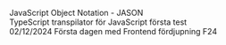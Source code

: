JavaScript Object Notation - JASON <br> TypeScript transpilator för JavaScript första test <br> 02/12/2024 Första dagen med Frontend fördjupning F24
